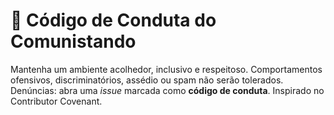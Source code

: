 # 📜 Código de Conduta do Comunistando

Mantenha um ambiente acolhedor, inclusivo e respeitoso.
Comportamentos ofensivos, discriminatórios, assédio ou spam não serão tolerados.
Denúncias: abra uma *issue* marcada como **código de conduta**.
Inspirado no Contributor Covenant.
